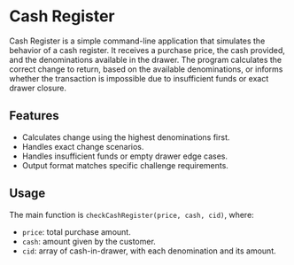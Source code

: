 # Cash Register

Cash Register is a simple command-line application that simulates the behavior of a cash register. It receives a purchase price, the cash provided, and the denominations available in the drawer. The program calculates the correct change to return, based on the available denominations, or informs whether the transaction is impossible due to insufficient funds or exact drawer closure.

## Features

- Calculates change using the highest denominations first.
- Handles exact change scenarios.
- Handles insufficient funds or empty drawer edge cases.
- Output format matches specific challenge requirements.

## Usage

The main function is `checkCashRegister(price, cash, cid)`, where:

- `price`: total purchase amount.
- `cash`: amount given by the customer.
- `cid`: array of cash-in-drawer, with each denomination and its amount.



